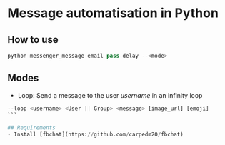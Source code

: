 # Message automatisation in Python
## How to use
 ```python
 python messenger_message email pass delay --<mode>
 ```

## Modes

 - Loop:
 Send a message to the user *username* in an infinity loop
  ````python
  --loop <username> <User || Group> <message> [image_url] [emoji]
  ```

## Requirements
 - Install [fbchat](https://github.com/carpedm20/fbchat)
